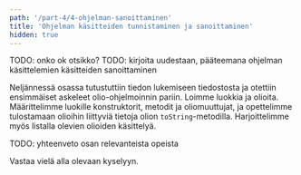 ```yaml
---
path: '/part-4/4-ohjelman-sanoittaminen'
title: 'Ohjelman käsitteiden tunnistaminen ja sanoittaminen'
hidden: true
---
```


TODO: onko ok otsikko?
TODO: kirjoita uudestaan, pääteemana ohjelman käsittelemien käsitteiden sanoittaminen


Neljännessä osassa tutustuttiin tiedon lukemiseen tiedostosta ja otettiin ensimmäiset askeleet olio-ohjelmoinnin pariin. Loimme luokkia ja olioita. Määrittelimme luokille konstruktorit, metodit ja oliomuuttujat, ja opettelimme tulostamaan olioihin liittyviä tietoja olion `toString`-metodilla. Harjoittelimme myös listalla olevien olioiden käsittelyä.

TODO: yhteenveto osan relevanteista opeista

Vastaa vielä alla olevaan kyselyyn.

<quiz id="e2190362-a20b-5c55-acfc-baf8104913e1"></quiz>
